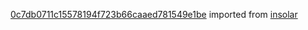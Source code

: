 [0c7db0711c15578194f723b66caaed781549e1be](https://github.com/insolar/insolar/commit/0c7db0711c15578194f723b66caaed781549e1be) imported from [insolar](https://github.com/insolar/insolar)
